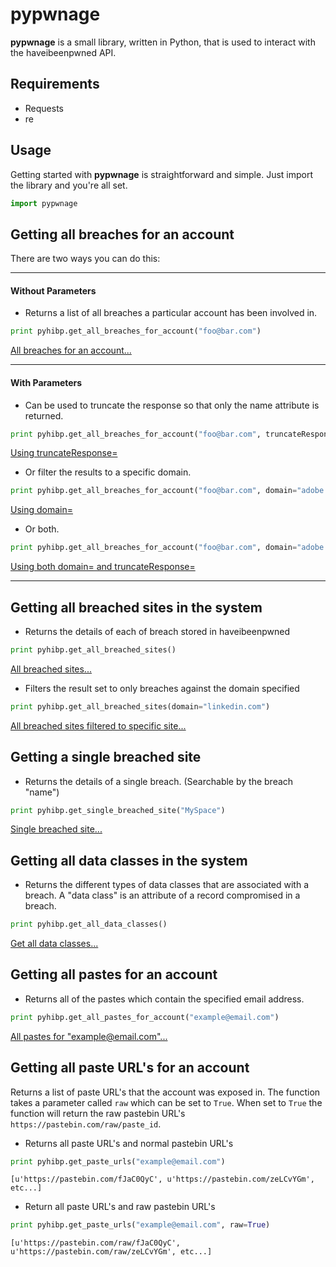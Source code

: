 # pypwnage
**pypwnage** is a small library, written in Python, that is used to interact with the haveibeenpwned API.

## Requirements
- Requests
- re

## Usage
Getting started with **pypwnage** is straightforward and simple. Just import the library and you're all set.

```python
import pypwnage
```

## Getting all breaches for an account
There are two ways you can do this:

-----

#### Without Parameters
- Returns a list of all breaches a particular account has been involved in.
```python
print pyhibp.get_all_breaches_for_account("foo@bar.com")
```
[All breaches for an account...][1]

-----
#### With Parameters
- Can be used to truncate the response so that only the name attribute is returned.
```python
print pyhibp.get_all_breaches_for_account("foo@bar.com", truncateResponse=True)
```
[Using truncateResponse=][2]

- Or filter the results to a specific domain.
```python
print pyhibp.get_all_breaches_for_account("foo@bar.com", domain="adobe.com")
```
[Using domain=][3]

- Or both.
```python
print pyhibp.get_all_breaches_for_account("foo@bar.com", domain="adobe.com", truncateResponse=True)
```
[Using both domain= and truncateResponse=][4]

-----

## Getting all breached sites in the system
- Returns the details of each of breach stored in haveibeenpwned
```python
print pyhibp.get_all_breached_sites()
```
[All breached sites...][5]

- Filters the result set to only breaches against the domain specified
```python
print pyhibp.get_all_breached_sites(domain="linkedin.com")
```
[All breached sites filtered to specific site...][6]

## Getting a single breached site
- Returns the details of a single breach. (Searchable by the breach "name")
```python
print pyhibp.get_single_breached_site("MySpace")
```
[Single breached site...][7]

## Getting all data classes in the system
- Returns the different types of data classes that are associated with a breach. A "data class" is an attribute of a record compromised in a breach.
```python
print pyhibp.get_all_data_classes()
```
[Get all data classes...][8]

## Getting all pastes for an account
- Returns all of the pastes which contain the specified email address.
```python
print pyhibp.get_all_pastes_for_account("example@email.com")
```
[All pastes for "example@email.com"...][9]

## Getting all paste URL's for an account
Returns a list of paste URL's that the account was exposed in. The function takes a parameter called `raw` which can be set to `True`. When set to `True` the function will return the raw pastebin URL's `https://pastebin.com/raw/paste_id`.

- Returns all paste URL's and normal pastebin URL's
```python
print pyhibp.get_paste_urls("example@email.com")
```
```
[u'https://pastebin.com/fJaC0QyC', u'https://pastebin.com/zeLCvYGm', etc...]
```

- Return all paste URL's and raw pastebin URL's
```python
print pyhibp.get_paste_urls("example@email.com", raw=True)
```
`[u'https://pastebin.com/raw/fJaC0QyC', u'https://pastebin.com/raw/zeLCvYGm', etc...]`


[1]: https://haveibeenpwned.com/api/v2/breachedaccount/foo@bar.com
[2]: https://haveibeenpwned.com/api/v2/breachedaccount/foo@bar.com?truncateRepsonse=True
[3]: https://haveibeenpwned.com/api/v2/breachedaccount/foo@bar.com?domain=adobe.com
[4]: https://haveibeenpwned.com/api/v2/breachedaccount/foo@bar.com?domain=adobe.com&truncateRepsonse=True
[5]: https://haveibeenpwned.com/api/v2/breaches
[6]: https://haveibeenpwned.com/api/v2/breaches?domain=linkedin.com
[7]: https://haveibeenpwned.com/api/v2/breach/MySpace
[8]: https://haveibeenpwned.com/api/v2/dataclasses
[9]: https://haveibeenpwned.com/api/v2/pasteaccount/example@email.com
